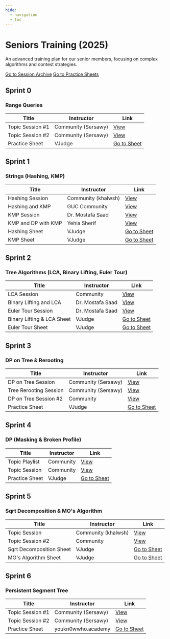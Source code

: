 ```yaml
---
hide:
  - navigation
  - toc
---
```


<div class="hero-section">
  <h1>Seniors Training (2025)</h1>
  <p class="hero-subtitle">An advanced training plan for our senior members, focusing on complex algorithms and contest strategies.</p>
  <div class="hero-buttons">
    <a href="../../../resources/sessions/senior" target="_blank" class="md-button md-button--primary">Go to Session Archive</a>
    <a href="https://vjudge.net/group/menofia-senior-training" target="_blank" class="md-button md-button--primary">Go to Practice Sheets</a>
  </div>
</div>

## Sprint 0
<h3>Range Queries</h3>
<table class="sessions-table">
  <thead>
    <tr>
      <th>Title</th>
      <th>Instructor</th>
      <th>Link</th>
    </tr>
  </thead>
  <tbody>
    <tr>
      <td>Topic Session #1</td>
      <td>Community (Sersawy)</td>
      <td><a href="https://youtu.be/ZqNNHDT2-Zc?si=1NBLFU8vUqXXUI7m" target="_blank">View</a></td>
    </tr>
    <tr>
      <td>Topic Session #2</td>
      <td>Community (Sersawy)</td>
      <td><a href="https://youtu.be/TlYtrARMugw?si=gHdz58Tsj25Nb8cn" target="_blank">View</a></td>
    </tr>
    <tr>
      <td>Practice Sheet</td>
      <td>VJudge</td>
      <td><a href="https://vjudge.net/contest/688805" target="_blank">Go to Sheet</a></td>
    </tr>
  </tbody>
</table>

## Sprint 1
<h3>Strings (Hashing, KMP)</h3>
<table class="sessions-table">
  <thead>
    <tr>
      <th>Title</th>
      <th>Instructor</th>
      <th>Link</th>
    </tr>
  </thead>
  <tbody>
    <tr>
      <td>Hashing Session</td>
      <td>Community (khalwsh)</td>
      <td><a href="https://youtu.be/ykmnopLoxUs?si=GVHocLDP8THpMUCz" target="_blank">View</a></td>
    </tr>
          <tr>
        <td>Hashing and KMP</td>
        <td>GUC Community</td>
        <td><a href="https://youtu.be/hxcbkuqQeZQ?si=HkFhqpdOZvsKyYzh" target="_blank">View</a></td>
      </tr>
      <tr>
        <td>KMP Session</td>
        <td>Dr. Mostafa Saad</td>
        <td><a href="https://youtu.be/vjxLlFTKhrU?si=YKckGgFujLU-nM4r" target="_blank">View</a></td>
      </tr>
      <tr>
        <td>KMP and DP with KMP</td>
        <td>Yehia Sherif</td>
        <td><a href="https://youtu.be/9yPpJq2bgNE?si=Ebo2ADmdEvyt23DO" target="_blank">View</a></td>
      </tr>
    <tr>
      <td>Hashing Sheet</td>
      <td>VJudge</td>
      <td><a href="https://vjudge.net/contest/691367" target="_blank">Go to Sheet</a></td>
    </tr>
    <tr>
      <td>KMP Sheet</td>
      <td>VJudge</td>
      <td><a href="https://vjudge.net/contest/693042" target="_blank">Go to Sheet</a></td>
    </tr>
  </tbody>
</table>

## Sprint 2
<h3>Tree Algorithms (LCA, Binary Lifting, Euler Tour)</h3>
<table class="sessions-table">
  <thead>
    <tr>
      <th>Title</th>
      <th>Instructor</th>
      <th>Link</th>
    </tr>
  </thead>
  <tbody>
    <tr>
      <td>LCA Session</td>
      <td>Community</td>
      <td><a href="https://youtu.be/CxACZ8BikhM?si=59PAec9hqNpUHdPd" target="_blank">View</a></td>
    </tr>
          <tr>
        <td>Binary Lifting and LCA</td>
        <td>Dr. Mostafa Saad</td>
        <td><a href="https://www.youtube.com/watch?v=BjKuguyKBVg&list=PLPt2dINI2MIb4OXlJ_EEwIDV9WVUpRQ5K&index=25" target="_blank">View</a></td>
      </tr>
      <tr>
        <td>Euler Tour Session</td>
        <td>Dr. Mostafa Saad</td>
        <td><a href="https://www.youtube.com/live/p8MFuDxvnuo?si=1IP2t0Dw_Si3Ycgg" target="_blank">View</a></td>
      </tr>
    <tr>
      <td>Binary Lifting & LCA Sheet</td>
      <td>VJudge</td>
      <td><a href="https://vjudge.net/contest/694306" target="_blank">Go to Sheet</a></td>
    </tr>
    <tr>
      <td>Euler Tour Sheet</td>
      <td>VJudge</td>
      <td><a href="https://vjudge.net/contest/694307" target="_blank">Go to Sheet</a></td>
    </tr>
  </tbody>
</table>

## Sprint 3
<h3>DP on Tree & Rerooting</h3>
<table class="sessions-table">
  <thead>
    <tr>
      <th>Title</th>
      <th>Instructor</th>
      <th>Link</th>
    </tr>
  </thead>
  <tbody>
    <tr>
      <td>DP on Tree Session</td>
      <td>Community (Sersawy)</td>
      <td><a href="https://youtu.be/pNmISEk052Y?si=NH16hw6ri0zNZQyX" target="_blank">View</a></td>
    </tr>
    <tr>
      <td>Tree Rerooting Session</td>
      <td>Community (Sersawy)</td>
      <td><a href="https://youtu.be/Q_xH-clyzCQ?si=um1ge1e5DeUG-ri9" target="_blank">View</a></td>
    </tr>
    <tr>
      <td>DP on Tree Session #2</td>
      <td>Community</td>
      <td><a href="https://youtu.be/5tW4bWczpGU?si=zQr0ceH6MNrtgxpv" target="_blank">View</a></td>
    </tr>
    <tr>
      <td>Practice Sheet</td>
      <td>VJudge</td>
      <td><a href="https://vjudge.net/contest/697235" target="_blank">Go to Sheet</a></td>
    </tr>
  </tbody>
</table>

## Sprint 4
<h3>DP (Masking & Broken Profile)</h3>
<table class="sessions-table">
  <thead>
    <tr>
      <th>Title</th>
      <th>Instructor</th>
      <th>Link</th>
    </tr>
  </thead>
  <tbody>
    <tr>
      <td>Topic Playlist</td>
      <td>Community</td>
      <td><a href="https://www.youtube.com/playlist?list=PLb3g_Z8nEv1icFNrtZqByO1CrWVHLlO5g" target="_blank">View</a></td>
    </tr>
    <tr>
      <td>Topic Session</td>
      <td>Community</td>
      <td><a href="https://youtu.be/0bnMHlFUM_o?si=4pmMmRaBL6Lzan4B" target="_blank">View</a></td>
    </tr>
    <tr>
      <td>Practice Sheet</td>
      <td>VJudge</td>
      <td><a href="https://vjudge.net/contest/700980" target="_blank">Go to Sheet</a></td>
    </tr>
  </tbody>
</table>

## Sprint 5
<h3>Sqrt Decomposition & MO's Algorithm</h3>
<table class="sessions-table">
  <thead>
    <tr>
      <th>Title</th>
      <th>Instructor</th>
      <th>Link</th>
    </tr>
  </thead>
  <tbody>
    <tr>
      <td>Topic Session</td>
      <td>Community (khalwsh)</td>
      <td><a href="https://youtu.be/J0sIsvgds8w?si=6-UttxCKSx1o4sXK" target="_blank">View</a></td>
    </tr>
    <tr>
      <td>Topic Session #2</td>
      <td>Community</td>
      <td><a href="https://youtu.be/we4KwTmkrhw?si=DO9lKFhe6v7Dk392" target="_blank">View</a></td>
    </tr>
    <tr>
      <td>Sqrt Decomposition Sheet</td>
      <td>VJudge</td>
      <td><a href="https://vjudge.net/contest/704233" target="_blank">Go to Sheet</a></td>
    </tr>
    <tr>
      <td>MO's Algorithm Sheet</td>
      <td>VJudge</td>
      <td><a href="https://vjudge.net/contest/705265" target="_blank">Go to Sheet</a></td>
    </tr>
  </tbody>
</table>

## Sprint 6
<h3>Persistent Segment Tree</h3>
<table class="sessions-table">
  <thead>
    <tr>
      <th>Title</th>
      <th>Instructor</th>
      <th>Link</th>
    </tr>
  </thead>
  <tbody>
    <tr>
      <td>Topic Session #1</td>
      <td>Community (Sersawy)</td>
      <td><a href="https://youtu.be/Lzj8Vm0GnR0?si=noyBSwkUzmU5jE0l" target="_blank">View</a></td>
    </tr>
    <tr>
      <td>Topic Session #2</td>
      <td>Community (Sersawy)</td>
      <td><a href="https://youtu.be/EQVtLGEOIxQ?si=YEzF-MoQWb32_72W" target="_blank">View</a></td>
    </tr>
    <tr>
      <td>Practice Sheet</td>
      <td>youkn0wwho.academy</td>
      <td><a href="https://youkn0wwho.academy/topic-list/persistent_segment_tree" target="_blank">Go to Sheet</a></td>
    </tr>
  </tbody>
</table> 